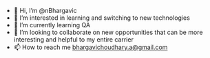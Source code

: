 - 👋 Hi, I’m @nBhargavic
- 👀 I’m interested in learning and switching to new technologies
- 🌱 I’m currently learning QA
- 💞️ I’m looking to collaborate on new opportunities that can be more interesting and helpful to my entire carrier
- 📫 How to reach me bhargavichoudhary.a@gmail.com 

<!---
nBhargavic/nBhargavic is a ✨ special ✨ repository because its `README.md` (this file) appears on your GitHub profile.
You can click the Preview link to take a look at your changes.
--->
